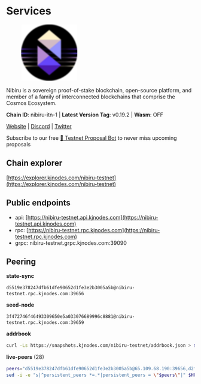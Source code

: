 # Services

<figure><img src="https://raw.githubusercontent.com/kj89/cosmos-images/main/logos/nibiru.png" width="150" alt=""><figcaption></figcaption></figure>

Nibiru is a sovereign proof-of-stake blockchain, open-source platform,  and member of a family of interconnected blockchains that comprise the Cosmos Ecosystem.

**Chain ID**: nibiru-itn-1 | **Latest Version Tag**: v0.19.2 | **Wasm**: OFF

[Website](https://nibiru.fi) | [Discord](https://discord.gg/nibiru) | [Twitter](https://twitter.com/NibiruChain)



Subscribe to our free [🤖 Testnet Proposal Bot](https://t.me/kjnodes_testnet_proposal_bot) to never miss upcoming proposals


## Chain explorer
[https://explorer.kjnodes.com/nibiru-testnet](https://explorer.kjnodes.com/nibiru-testnet)

## Public endpoints

* api: [https://nibiru-testnet.api.kjnodes.com](https://nibiru-testnet.api.kjnodes.com)
* rpc: [https://nibiru-testnet.rpc.kjnodes.com](https://nibiru-testnet.rpc.kjnodes.com)
* grpc: nibiru-testnet.grpc.kjnodes.com:39090

## Peering

**state-sync**

```text
d5519e378247dfb61dfe90652d1fe3e2b3005a5b@nibiru-testnet.rpc.kjnodes.com:39656
```

**seed-node**

```text
3f472746f46493309650e5a033076689996c8881@nibiru-testnet.rpc.kjnodes.com:39659
```

**addrbook**
```bash
curl -Ls https://snapshots.kjnodes.com/nibiru-testnet/addrbook.json > $HOME/.nibid/config/addrbook.json
```

**live-peers** (28)
```bash
peers="d5519e378247dfb61dfe90652d1fe3e2b3005a5b@65.109.68.190:39656,d2f53fd715b205d1321a22bad1a6334a06f3de2b@64.227.4.135:03656,796c8546e5ba9d5ba119f377e783ec512d54cf42@38.242.153.107:26656,daeabf9286ea1331f07f7981c5425aeca5db1f5b@95.217.5.233:26656,93b0696cd10a3d683c1cf28641ff210d316954da@89.117.63.232:26656,65a213efcad697afb5a1303c7fe5be4168d9520c@43.154.103.36:26656,83be009ed822ad05d877c26bfa457c95551128c0@167.99.249.130:26656,e3bcf7faf6efca24f6d0735bc96f67929a8164d3@164.90.217.176:26656,f8c257cf4791ba315ac8b291a065e825afd7310c@195.201.85.236:11656,ad41ef68f4740d5be84ff54c34b0331b02ff4ae4@85.10.193.246:29656,4a44af55ee65d15c13d666bb5d830da43673f7a9@185.190.140.80:26656,e1a8a5f0b0d6ad3a2e39560dc282f96ff023919d@77.220.215.44:26656,c0bca259cb7611549f0c41d9e0c311e40b705b63@38.242.153.84:26656,fa50b2f85e74098c7dd8e0ffa6c102181fea6ae2@38.242.228.88:39656,9bf81d292a0cb72a1920b50d63dd1dc881ed0a2f@5.199.138.18:39656,d0c580a19e635fdb2d60d56b9462c0aa4e4517d6@207.180.227.122:26656,b02f28e0675743b077186b363386f10845c9e122@194.233.74.249:26656,049f949ef374eb0202685e17742241005acde129@38.242.152.36:26656,015a39332269be67fb95317038e8c9c57c6ca121@167.71.209.28:39656,fd0379ae2ef2bfb7f174d0171c06f0bc5bcd286f@183.2.149.136:26656,3a0b54203d91571398a5b4538a938fd464c4d871@176.117.185.56:40656,129586ad8f2e42c87d8811012107581b3eb0a1b1@146.0.35.40:26656,4b38d4082e88f3623233915c240f112b25b442ba@84.46.245.66:26656,3a5d2bd306d6a0b842e5b14dfd1fc5a1069b55d1@14.162.213.215:20156,f4fa2e13e64628d96f9158a6a2afbb19ebac574e@85.190.246.120:26656,c8bb9b0d660d006f097bf5af4b21b2046dbe1ba3@93.183.208.65:26656,d1d23f77c7498e63c20d2ddb1ccf0a2bc04a5b5c@38.242.157.163:26656,f4a8fb180fbbb4c44e7721368cbc6ce3f9fc47e1@5.189.140.55:26656"
sed -i -e "s|^persistent_peers *=.*|persistent_peers = \"$peers\"|" $HOME/.nibid/config/config.toml
```
